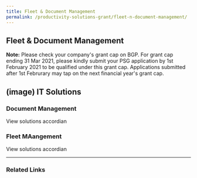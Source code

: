 ```yaml
---
title: Fleet & Document Management
permalink: /productivity-solutions-grant/fleet-n-document-management/
---
```


## Fleet & Document Management

**Note:**
Please check your company's grant cap on BGP. For grant cap ending 31 Mar 2021, please kindly submit your PSG application by 1st February 2021 to be qualified under this grant cap. Applications submitted after 1st Februrary may tap on the next financial year's grant cap.

## (image) IT Solutions

### Document Management
View solutions accordian

### Fleet MAangement
View solutions accordian

---

### Related Links



